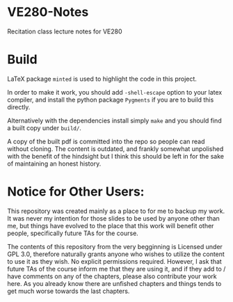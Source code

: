 # VE280-Notes
Recitation class lecture notes for VE280

# Build

LaTeX package `minted` is used to highlight the code in this project. 

In order to make it work, you should add `-shell-escape` option to your latex compiler, and install the python package `Pygments` if you are to build
this directly.

Alternatively with the dependencies install simply `make` and you should find a built copy under `build/`. 

A copy of the built pdf is committed into the repo so people can read without cloning. The content is outdated, and frankly somewhat unpolished with the benefit of the hindsight but I think this should be left in for the sake of maintaining an honest history.

# Notice for Other Users:

This repository was created mainly as a place to for me to backup my work. It was never my intention for those slides to be used by anyone other than me, but things have evolved to the place that this work will benefit other people, specifically future TAs for the course.

The contents of this repository from the very begginning is Licensed under GPL 3.0, therefore naturally grants anyone who wishes to utilize the content to use it as they wish. No explicit permissions required. However, I ask that future TAs of the course inform me that they are using it, and if they add to / have comments on any of the chapters, please also contribute your work here. As you already know there are unfished chapters and things tends to get much worse towards the last chapters. 
